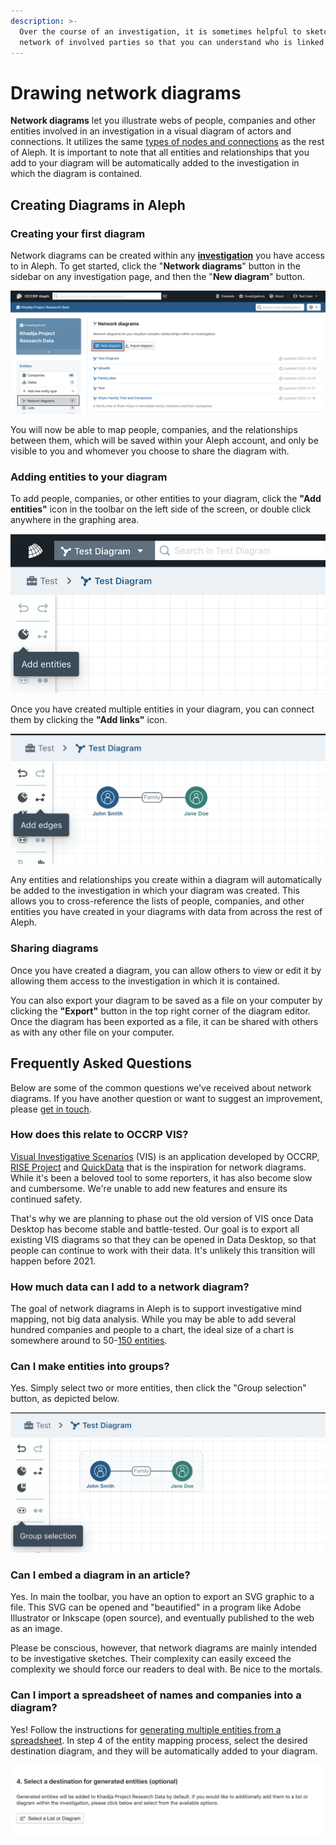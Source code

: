```yaml
---
description: >-
  Over the course of an investigation, it is sometimes helpful to sketch out a
  network of involved parties so that you can understand who is linked to what.
---
```


# Drawing network diagrams

**Network diagrams** let you illustrate webs of people, companies and other entities involved in an investigation in a visual diagram of actors and connections. It utilizes the same [types of nodes and connections](../../developers/followthemoney/) as the rest of Aleph. It is important to note that all entities and relationships that you add to your diagram will be automatically added to the investigation in which the diagram is contained.

## Creating Diagrams in Aleph

### Creating your first diagram

Network diagrams can be created within any [**investigation**](creating-an-investigation.md) you have access to in Aleph. To get started, click the "**Network diagrams**" button in the sidebar on any investigation page, and then the "**New diagram**" button.

![](<../../.gitbook/assets/Screen Shot 2021-02-11 at 13.10.19.png>)

You will now be able to map people, companies, and the relationships between them, which will be saved within your Aleph account, and only be visible to you and whomever you choose to share the diagram with.

### Adding entities to your diagram

To add people, companies, or other entities to your diagram, click the **"Add entities"** icon in the toolbar on the left side of the screen, or double click anywhere in the graphing area.

![](<../../.gitbook/assets/Screen Shot 2020-03-16 at 14.55.13.png>)

Once you have created multiple entities in your diagram, you can connect them by clicking the **"Add links"** icon.

![](<../../.gitbook/assets/Screen Shot 2020-03-16 at 14.58.28.png>)

Any entities and relationships you create within a diagram will automatically be added to the investigation in which your diagram was created. This allows you to cross-reference the lists of people, companies, and other entities you have created in your diagrams with data from across the rest of Aleph.

### Sharing diagrams

Once you have created a diagram, you can allow others to view or edit it by allowing them access to the investigation in which it is contained.

You can also export your diagram to be saved as a file on your computer by clicking the **"Export"** button in the top right corner of the diagram editor. Once the diagram has been exported as a file, it can be shared with others as with any other file on your computer.

## Frequently Asked Questions

Below are some of the common questions we've received about network diagrams. If you have another question or want to suggest an improvement, please [get in touch](../../get-in-touch.md).

### How does this relate to OCCRP VIS?

[Visual Investigative Scenarios](https://vis.occrp.org/) (VIS) is an application developed by OCCRP, [RISE Project](https://www.riseproject.ro/) and [QuickData](http://www.quickdata.ro/) that is the inspiration for network diagrams. While it's been a beloved tool to some reporters, it has also become slow and cumbersome. We're unable to add new features and ensure its continued safety.

That's why we are planning to phase out the old version of VIS once Data Desktop has become stable and battle-tested. Our goal is to export all existing VIS diagrams so that they can be opened in Data Desktop, so that people can continue to work with their data. It's unlikely this transition will happen before 2021.

### How much data can I add to a network diagram?

The goal of network diagrams in Aleph is to support investigative mind mapping, not big data analysis. While you may be able to add several hundred companies and people to a chart, the ideal size of a chart is somewhere around to 50-[150 entities](https://en.wikipedia.org/wiki/Dunbar's\_number).

### Can I make entities into groups?

Yes. Simply select two or more entities, then click the "Group selection" button, as depicted below.

![](<../../.gitbook/assets/Screen Shot 2020-03-17 at 09.33.12.png>)

### Can I embed a diagram in an article?

Yes. In main the toolbar, you have an option to export an SVG graphic to a file. This SVG can be opened and "beautified" in a program like Adobe Illustrator or Inkscape (open source), and eventually published to the web as an image.

Please be conscious, however, that network diagrams are mainly intended to be investigative sketches. Their complexity can easily exceed the complexity we should force our readers to deal with. Be nice to the mortals.

### Can I import a spreadsheet of names and companies into a diagram?

Yes! Follow the instructions for [generating multiple entities from a spreadsheet](generating-multiple-entities-from-a-list.md). In step 4 of the entity mapping process, select the desired destination diagram, and they will be automatically added to your diagram.

![](<../../.gitbook/assets/Screen Shot 2021-02-11 at 13.16.17.png>)
